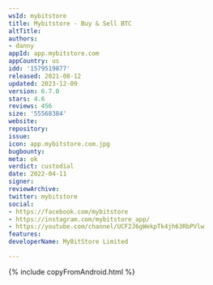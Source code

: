 ```yaml
---
wsId: mybitstore
title: Mybitstore - Buy & Sell BTC
altTitle: 
authors:
- danny
appId: app.mybitstore.com
appCountry: us
idd: '1579519877'
released: 2021-08-12
updated: 2023-12-09
version: 6.7.0
stars: 4.6
reviews: 456
size: '55568384'
website: 
repository: 
issue: 
icon: app.mybitstore.com.jpg
bugbounty: 
meta: ok
verdict: custodial
date: 2022-04-11
signer: 
reviewArchive: 
twitter: mybitstore
social:
- https://facebook.com/mybitstore
- https://instagram.com/mybitstore_app/
- https://youtube.com/channel/UCF2J6gWekpTk4jh63RbPVlw
features: 
developerName: MyBitStore Limited

---
```


{% include copyFromAndroid.html %}
